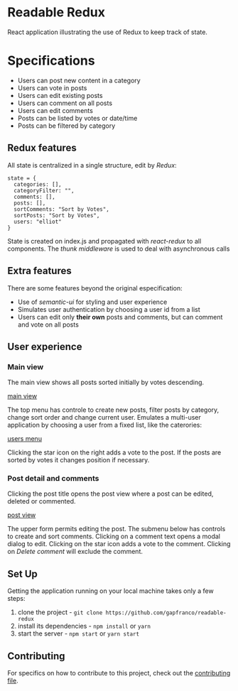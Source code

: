 # Readable Redux

React application illustrating the use of Redux to keep track of state.

# Specifications

- Users can post new content in a category
- Users can vote in posts
- Users can edit existing posts
- Users can comment on all posts
- Users can edit comments
- Posts can be listed by votes or date/time
- Posts can be filtered by category

## Redux features

All state is centralized in a single structure, edit by *Redux*:

```
state = {
  categories: [],
  categoryFilter: "",
  comments: [],
  posts: [],
  sortComments: "Sort by Votes",
  sortPosts: "Sort by Votes",
  users: "elliot"
}
```

State is created on index.js and propagated with *react-redux* to all components. The *thunk middleware*
is used to deal with asynchronous calls

## Extra features

There are some features beyond the original especification:

- Use of *semantic-ui* for styling and user experience
- Simulates user authentication by choosing a user id from a list
- Users can edit only **their own** posts and comments, but can comment and vote on all posts

## User experience

### Main view

The main view shows all posts sorted initially by votes descending.

[main view](/images/main_view.jpg)

The top menu has controle to create new posts, filter posts by category, change sort order and
change current user. Emulates a multi-user application by choosing a user from a fixed list,
like the caterories:

[users menu](/images/users_menu.jpg)

Clicking the star icon on the right adds a vote to the post. If the posts are sorted by votes it 
changes position if necessary.

### Post detail and comments

Clicking the post title opens the post view where a post can be edited, deleted or commented.

[post view](/images/post_view.jpg)

The upper form permits editing the post. The submenu below has controls to create and sort comments.
Clicking on a comment text opens a modal dialog to edit. Clicking on the star icon adds a vote to the 
comment. Clicking on *Delete comment* will exclude the comment.

## Set Up

Getting the application running on your local machine takes only a few steps:

1. clone the project - `git clone https://github.com/gapfranco/readable-redux`
2. install its dependencies - `npm install` or `yarn`
3. start the server - `npm start` or `yarn start`

## Contributing

For specifics on how to contribute to this project, check out the [contributing file](CONTRIBUTING.md).